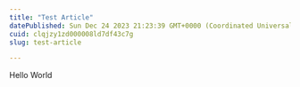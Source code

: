 ```yaml
---
title: "Test Article"
datePublished: Sun Dec 24 2023 21:23:39 GMT+0000 (Coordinated Universal Time)
cuid: clqjzy1zd000008ld7df43c7g
slug: test-article

---
```


Hello World
